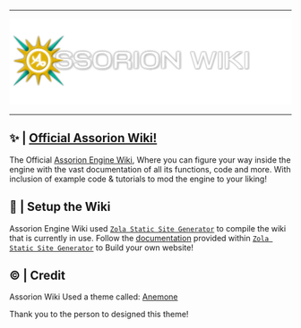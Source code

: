 
---------------
<a href="https://assorion.github.io/wiki/">![](https://github.com/Assorion/FNF-Assorion-Engine/blob/main/art/Assorion_Wiki.png)</a>

---------------
## ✨ | <a href="https://assorion.github.io/wiki/">Official Assorion Wiki!</a>
The Official <a href="https://assorion.github.io/wiki/">Assorion Engine Wiki</a>, Where you can figure your way inside the engine with the vast documentation of all its functions, code and more. With inclusion of example code & tutorials to mod the engine to your liking!

## 📖 | Setup the Wiki
Assorion Engine Wiki used <a href="https://www.getzola.org/">`Zola Static Site Generator`</a> to compile the wiki that is currently in use. Follow the <a href="https://www.getzola.org/documentation/getting-started/overview/">documentation</a> provided within <a href="https://www.getzola.org/">`Zola Static Site Generator`</a> to Build your own website!

## © | Credit
Assorion Wiki Used a theme called: <a href="https://www.getzola.org/themes/anemone/">Anemone</a>

Thank you to the person to designed this theme!

